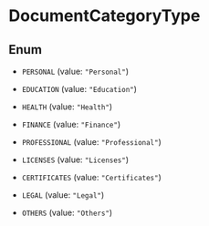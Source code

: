 

# DocumentCategoryType

## Enum


* `PERSONAL` (value: `"Personal"`)

* `EDUCATION` (value: `"Education"`)

* `HEALTH` (value: `"Health"`)

* `FINANCE` (value: `"Finance"`)

* `PROFESSIONAL` (value: `"Professional"`)

* `LICENSES` (value: `"Licenses"`)

* `CERTIFICATES` (value: `"Certificates"`)

* `LEGAL` (value: `"Legal"`)

* `OTHERS` (value: `"Others"`)



